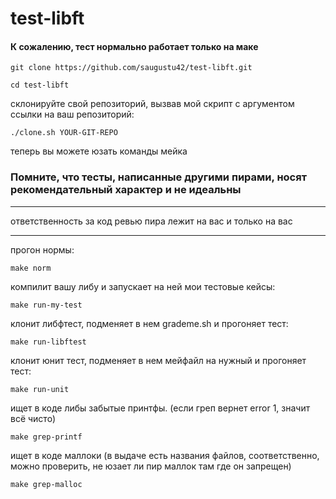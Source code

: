 # test-libft #

#### К сожалению, тест нормально работает только на маке ####

```
git clone https://github.com/saugustu42/test-libft.git
```
```
cd test-libft
```
склонируйте свой репозиторий, вызвав мой скрипт с аргументом ссылки на ваш репозиторий:
```
./clone.sh YOUR-GIT-REPO
```
теперь вы можете юзать команды мейка



### Помните, что тесты, написанные другими пирами, носят рекомендательный характер и не идеальны ###
_______________________________________________________________
ответственность за код ревью пира лежит на вас и только на вас
_______________________________________________________________

прогон нормы:
```
make norm
```
компилит вашу либу и запускает на ней мои тестовые кейсы:
```
make run-my-test
```
клонит либфтест, подменяет в нем grademe.sh и прогоняет тест:
```
make run-libftest
```
клонит юнит тест, подменяет в нем мейфайл на нужный и прогоняет тест:
```
make run-unit
```
ищет в коде либы забытые принтфы. (если греп вернет error 1, значит всё чисто)
```
make grep-printf
```
ищет в коде маллоки (в выдаче есть названия файлов, соответственно, можно проверить, не юзает ли пир маллок там где он запрещен)
```
make grep-malloc
```
